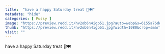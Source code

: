 ```yaml
---
title:  "have a happy Saturday treat 🥰🍽"
metadate: "hide"
categories: [ Pussy ]
image: "https://preview.redd.it/hv2ob6n4igp51.jpg?auto=webp&s=6155a76dd930689ff94d15a058a1a83405463b42"
thumb: "https://preview.redd.it/hv2ob6n4igp51.jpg?width=1080&crop=smart&auto=webp&s=5e5f37c1110dc45e23647311417adf1c680c2b1c"
visit: ""
---
```

have a happy Saturday treat 🥰🍽
